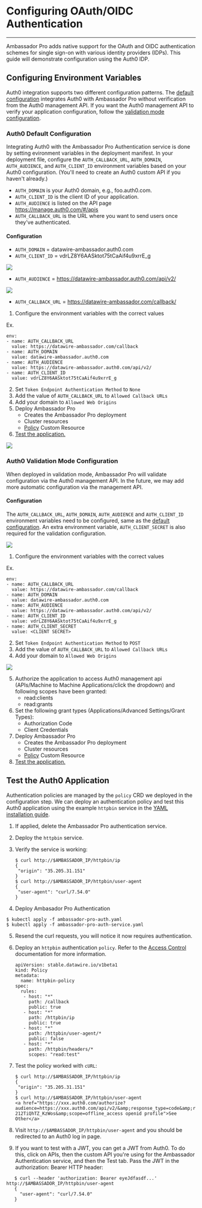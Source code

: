 # Configuring OAuth/OIDC Authentication
---

Ambassador Pro adds native support for the OAuth and OIDC authentication schemes for single sign-on with various identity providers (IDPs). This guide will demonstrate configuration using the Auth0 IDP. 

## Configuring Environment Variables
Auth0 integration supports two different configuration patterns. The [default configuration](/user-guide/oauth-oidc-auth#auth0-default-configuration) integrates Auth0 with Ambassador Pro without verification from the Auth0 management API. If you want the Auth0 management API to verify your application configuration, follow the [validation mode configuration](/user-guide/oauth-oidc-auth#auth0-validation-mode-configuration).

### Auth0 Default Configuration

Integrating Auth0 with the Ambassador Pro Authentication service is done by setting evironment variables in the deployment manifest. In your deployment file, configure the `AUTH_CALLBACK_URL`, `AUTH_DOMAIN`, `AUTH_AUDIENCE`, and `AUTH_CLIENT_ID` environment variables based on your Auth0 configuration. (You'll need to create an Auth0 custom API if you haven't already.)

* `AUTH_DOMAIN` is your Auth0 domain, e.g., foo.auth0.com.
* `AUTH_CLIENT_ID` is the client ID of your application.
* `AUTH_AUDIENCE` is listed on the API page https://manage.auth0.com/#/apis
* `AUTH_CALLBACK_URL` is the URL where you want to send users once they've authenticated.

#### Configuration
- `AUTH_DOMAIN` = datawire-ambassador.auth0.com
- `AUTH_CLIENT_ID` = vdrLZ8Y6AASktot75tCaAif4u9xrrE_g

![](/images/Auth0_domain_clientID.png)

- `AUTH_AUDIENCE` = https://datawire-ambassador.auth0.com/api/v2/

![](/images/Auth0_audience.png)

- `AUTH_CALLBACK_URL` = https://datawire-ambassador.com/callback/

1. Configure the environment variables with the correct values

Ex.

```
env:
- name: AUTH_CALLBACK_URL
  value: https://datawire-ambassador.com/callback
- name: AUTH_DOMAIN
  value: datawire-ambassador.auth0.com
- name: AUTH_AUDIENCE
  value: https://datawire-ambassador.auth0.com/api/v2/
- name: AUTH_CLIENT_ID
  value: vdrLZ8Y6AASktot75tCaAif4u9xrrE_g
```

2. Set `Token Endpoint Authentication Method` to `None`
3. Add the value of `AUTH_CALLBACK_URL` to `Allowed Callback URLs`
4. Add your domain to `Allowed Web Origins`
5. Deploy Ambassador Pro
	* Creates the Ambassador Pro deployment
	* Cluster resources
	* [Policy](/reference/services/access-control) Custom Resource
6. [Test the application.](/user-guide/oauth-oidc-auth/#test-the-auth0-application)

![](/images/Auth0_none.png)


### Auth0 Validation Mode Configuration
When deployed in validation mode, Ambassador Pro will validate configuration via the Auth0 management API. In the future, we may add more automatic configuration via the management API. 

#### Configuration
The `AUTH_CALLBACK_URL`, `AUTH_DOMAIN`, `AUTH_AUDIENCE` and `AUTH_CLIENT_ID` environment variables need to be configured, same as the [default configuration](/user-guide/oauth-oidc-auth#auth0-default-configuration). An extra environment variable, `AUTH_CLIENT_SECRET` is also required for the validation configuration.

![](/images/Auth0_secret.png)

1. Configure the environment variables with the correct values

Ex.

```
env:
- name: AUTH_CALLBACK_URL
  value: https://datawire-ambassador.com/callback
- name: AUTH_DOMAIN
  value: datawire-ambassador.auth0.com
- name: AUTH_AUDIENCE
  value: https://datawire-ambassador.auth0.com/api/v2/
- name: AUTH_CLIENT_ID
  value: vdrLZ8Y6AASktot75tCaAif4u9xrrE_g
- name: AUTH_CLIENT_SECRET
  value: <CLIENT SECRET>
```
2. Set `Token Endpoint Authentication Method` to `POST`
3. Add the value of `AUTH_CALLBACK_URL` to `Allowed Callback URLs`
4. Add your domain to `Allowed Web Origins`

![](/images/Auth0_method_callback_origins.png)

5. Authorize the application to access Auth0 management api (APIs/Machine to Machine Applications/click the dropdown) and following scopes have been granted:
	* read:clients
	* read:grants
6. Set the following grant types (Applications/Advanced Settings/Grant Types): 
	* Authorization Code
	* Client Credentials
7. Deploy Ambassador Pro
	* Creates the Ambassador Pro deployment
	* Cluster resources
	* [Policy](/reference/services/access-control) Custom Resource
8. [Test the application.](/user-guide/oauth-oidc-auth/#test-the-auth0-application)


## Test the Auth0 Application
Authentication policies are managed by the `policy` CRD we deployed in the configuration step. We can deploy an authentication policy and test this Auth0 application using the example `httpbin` service in the [YAML installation guide](/user-guide/getting-started#3-creating-your-first-route).

1. If applied, delete the Ambassador Pro authentication service.
2. Deploy the `httpbin` service.
3. Verify the service is working:

   ```
   $ curl http://$AMBASSADOR_IP/httpbin/ip
   {
    "origin": "35.205.31.151"
   }
   $ curl http://$AMBASSADOR_IP/httpbin/user-agent
   {
    "user-agent": "curl/7.54.0"
   }
   ```
4. Deploy Ambasador Pro Authentication 

```
$ kubectl apply -f ambassador-pro-auth.yaml
$ kubectl apply -f ambassador-pro-auth-service.yaml
```
5. Resend the curl requests, you will notice it now requires authentication.
6. Deploy an `httpbin` authentication `policy`. Refer to the [Access Control](/reference/services/access-control) documentation for more information.
   
   ```
   apiVersion: stable.datawire.io/v1beta1
   kind: Policy
   metadata:
     name: httpbin-policy
   spec:
     rules:
      - host: "*"
        path: /callback
        public: true
      - host: "*"
        path: /httpbin/ip
        public: true
      - host: "*"
        path: /httpbin/user-agent/*
        public: false
      - host: "*"
        path: /httpbin/headers/*
        scopes: "read:test"
   ```
7. Test the policy worked with `cURL`:

   ```
   $ curl http://$AMBASSADOR_IP/httpbin/ip
   {
    "origin": "35.205.31.151"
   }
   $ curl http://$AMBASSADOR_IP/httpbin/user-agent
   <a href="https://xxx.auth0.com/authorize?audience=https://xxx.auth0.com/api/v2/&amp;response_type=code&amp;redirect_uri=http://35.226.13.0/callback&amp;client_id=Z6m3lwCot6GaThT4L142nkOKNPeDe87n&amp;state=eyJhbGciOiJIUzI1NiIsInR5cCI6IkpXVCJ9.eyJleHAiOjE1MzY2OTQ2MjglhdCI6MUzNjY5NDMyOCwianRpIjoiN2FjOThjZTQtYjdjZi00NTU3LTlkYTEtZGJjNzZjYzNjZjg4IiwibmJmIjowLCJwYXRoIjoiL2h0dHBiaW4vdXNi1hZ2VudCJ9.NtBA5deqPn5XI7vonca4tpgYNrM-212TiQhTZ_KzWos&amp;scope=offline_access openid profile">See Other</a>
   ```
8. Visit `http://$AMBASSADOR_IP/httpbin/user-agent` and you should be redirected to an Auth0 log in page. 
9. If you want to test with a JWT, you can get a JWT from Auth0. To do this, click on APIs, then the custom API you're using for the Ambassador Authentication service, and then the Test tab. Pass the JWT in the authorization: Bearer HTTP header:

```
   $ curl --header 'authorization: Bearer eyeJdfasdf...' http://$AMBASSADOR_IP/httpbin/user-agent
   {
     "user-agent": "curl/7.54.0"
   }
```
